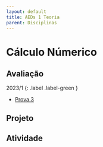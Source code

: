 ```yaml
---
layout: default
title: AEDs 1 Teoria
parent: Disciplinas
---
```


# Cálculo Númerico

## Avaliação

2023/1
{: .label .label-green }
- [Prova 3](avaliacao/2023/1/prova3.pdf)

## Projeto

## Atividade


